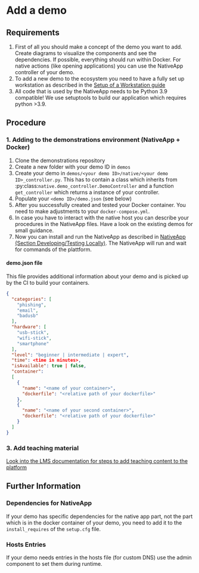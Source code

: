 # Add a demo

## Requirements

1. First of all you should make a concept of the demo you want to add. Create diagrams to visualize the components and see the dependencies. If possible, everything should run within Docker. For native actions (like opening applications) you can use the NativeApp controller of your demo.  
1. To add a new demo to the ecosystem you need to have a fully set up workstation as described in the [Setup of a Workstation guide](setup/client_setup.md)
1. All code that is used by the NativeApp needs to be Python 3.9 compatible! We use setuptools to build our application which requires python >3.9.

## Procedure

### 1. Adding to the demonstrations environment (NativeApp + Docker)

1. Clone the demonstrations repository
1. Create a new folder with your demo ID in `demos`
1. Create your demo in `demos/<your demo ID>/native/<your demo ID>_controller.py`. This has to contain a class which inherits from :py:class:`native.demo_controller.DemoController` and a function `get_controller` which returns a instance of your controller.
1. Populate your `<demo ID>/demo.json` (see below)
1. After you successfully created and tested your Docker container. You need to make adjustments to your `docker-compose.yml`.
1. In case you have to interact with the native host you can describe your procedures in the NativeApp files. Have a look on the existing demos for small guidance.
1. Now you can install and run the NativeApp as described in [NativeApp (Section Developing/Testing Locally)](/Demonstrations/Native-App#developingtesting-locally). The NativeApp will run and wait for commands of the plattform.

#### demo.json file
This file provides additional information about your demo and is picked up by the CI to build your containers.
```json
{
  "categories": [
    "phishing",
    "email",
    "badusb"
  ],
  "hardware": [
    "usb-stick",
    "wifi-stick",
    "smartphone"
  ],
  "level": "beginner | intermediate | expert",
  "time": <time in minutes>,
  "isAvailable": true | false,
  "container":
  [
    {
      "name": "<name of your container>",
      "dockerfile": "<relative path of your dockerfile>"
    },
    {
      "name": "<name of your second container>",
      "dockerfile": "<relative path of your dockerfile>"
    }
  ]
}

```

### 3. Add teaching material

[Look into the LMS documentation for steps to add teaching content to the platform](Platform/Concept#editing-teaching-content-via-the-learning-management-system-lms)

## Further Information

### Dependencies for NativeApp

If your demo has specific dependencies for the native app part, not the part which is in the docker container of your demo, you need to add it to the `install_requires` of the `setup.cfg` file.

### Hosts Entries

If your demo needs entries in the hosts file (for custom DNS) use the admin component to set them during runtime.

